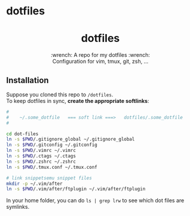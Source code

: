 # dotfiles


<h1 align="center">dotfiles</h1>
<p align="center">
  :wrench: A repo for my dotfiles :wrench: <br>
  Configuration for vim, tmux, git, zsh, ...
</p>

## Installation
Suppose you cloned this repo to `/dotfiles`.    
To keep dotfiles in sync, **create the appropriate softlinks**:

```bash
#
#    ~/.some_dotfile   === soft link ===>   dotfiles/.some_dotfile
#

cd dot-files
ln -s $PWD/.gitignore_global ~/.gitignore_global
ln -s $PWD/.gitconfig ~/.gitconfig
ln -s $PWD/.vimrc ~/.vimrc
ln -s $PWD/.ctags ~/.ctags
ln -s $PWD/.zshrc ~/.zshrc
ln -s $PWD/.tmux.conf ~/.tmux.conf

# link snippetsemu snippet files
mkdir -p ~/.vim/after
ln -s $PWD/.vim/after/ftplugin ~/.vim/after/ftplugin
```

In your home folder, you can do `ls | grep lrw` to see which dot files are symlinks.
